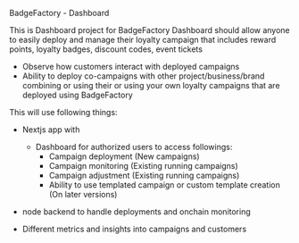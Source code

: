 BadgeFactory - Dashboard

This is Dashboard project for BadgeFactory
Dashboard should allow anyone to easily deploy and manage their loyalty campaign that includes reward points, loyalty badges, discount codes, event tickets

- Observe how customers interact with deployed campaigns
- Ability to deploy co-campaigns with other project/business/brand combining or using their or using your own loyalty campaigns that are deployed using BadgeFactory

This will use following things:

- Nextjs app with 
  - Dashboard for authorized users to access followings:
    - Campaign deployment (New campaigns)
    - Campaign monitoring (Existing running campaigns)
    - Campaign adjustment (Existing running campaigns)
    - Ability to use templated campaign or custom template creation (On later versions)

- node backend to handle deployments and onchain monitoring
- Different metrics and insights into campaigns and customers 